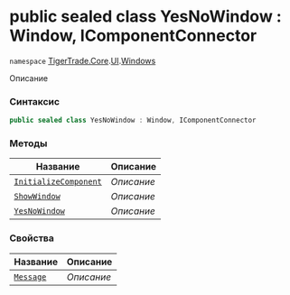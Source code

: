 
# public sealed class YesNoWindow : Window, IComponentConnector
`namespace` [TigerTrade.Core](../../../TigerTrade.Core.md).[UI](../../../TigerTrade.Core/UI.md).[Windows](../../../TigerTrade.Core/UI/Windows.md)



Описание

### Синтаксис
```csharp
public sealed class YesNoWindow : Window, IComponentConnector
```


### Методы
| Название | Описание |
| --- | --- |
| [`InitializeComponent`](./YesNoWindow.cs/Методы/InitializeComponent.md) | *Описание* |
| [`ShowWindow`](./YesNoWindow.cs/Методы/ShowWindow.md) | *Описание* |
| [`YesNoWindow`](./YesNoWindow.cs/Методы/YesNoWindow.md) | *Описание* |

### Свойства
| Название | Описание |
| --- | --- |
| [`Message`](./YesNoWindow.cs/Свойства/Message.md) | *Описание* |



